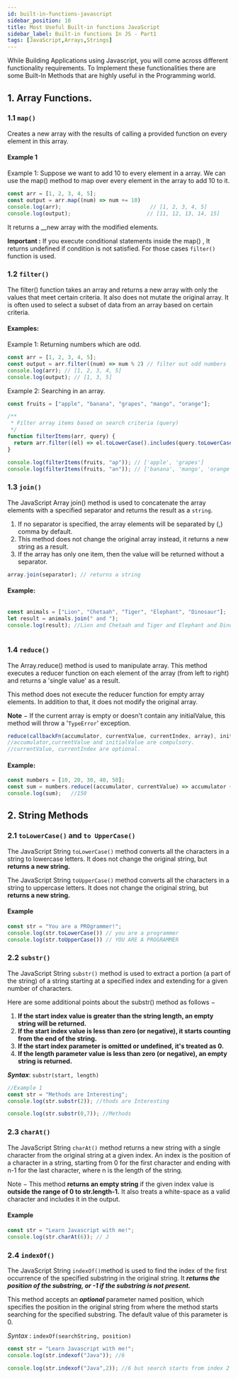 ```yaml
---
id: built-in-functions-javascript
sidebar_position: 10
title: Most Useful Built-in functions JavaScript
sidebar_label: Built-in functions In JS - Part1
tags: [JavaScript,Arrays,Strings]
---
```


While Building Applications using Javascript, you will come across different functionality requirements. To Implement these functionalities there are some Built-In Methods that are highly useful in the Programming world. 


## 1. Array Functions.
### 1.1 ```map()```
Creates a new array with the results of calling a provided function on every element in this array.

#### Example 1
Example 1: Suppose we want to add 10 to every element in a array.
We can use the map() method to map over every element in the array to add 10 to it.
```javascript
const arr = [1, 2, 3, 4, 5];
const output = arr.map((num) => num += 10)
console.log(arr);                            // [1, 2, 3, 4, 5]
console.log(output);                        // [11, 12, 13, 14, 15] 

```
It returns a __new array with the modified elements.

**Important :** If you execute conditional statements inside the map() , It returns undefined if condition is not satisfied. For those cases ```filter()``` function is used.

### 1.2 ```filter()```
The filter() function takes an array and returns a new array with only the values that meet certain criteria. It also does not mutate the original array. It is often used to select a subset of data from an array based on certain criteria.

#### Examples:

Example 1: Returning numbers which are odd.
```javascript
const arr = [1, 2, 3, 4, 5];
const output = arr.filter((num) => num % 2) // filter out odd numbers
console.log(arr); // [1, 2, 3, 4, 5]
console.log(output); // [1, 3, 5]
```
Example 2: Searching in an array.
```javascript
const fruits = ["apple", "banana", "grapes", "mango", "orange"];

/**
 * Filter array items based on search criteria (query)
 */
function filterItems(arr, query) {
  return arr.filter((el) => el.toLowerCase().includes(query.toLowerCase()));
}

console.log(filterItems(fruits, "ap")); // ['apple', 'grapes']
console.log(filterItems(fruits, "an")); // ['banana', 'mango', 'orange']
```

### 1.3 ```join()```
The JavaScript Array join() method is used to concatenate the array elements with a specified separator and returns the result as a ```string```.

1. If no separator is specified, the array elements will be separated by (,) comma by default.
2. This method does not change the original array instead, it returns a new string as a result.
3. If the array has only one item, then the value will be returned without a separator.

```javascript
array.join(separator); // returns a string 
```
#### Example:
```javascript

const animals = ["Lion", "Chetaah", "Tiger", "Elephant", "Dinosaur"];
let result = animals.join(" and "); 
console.log(result); //Lion and Chetaah and Tiger and Elephant and Dinosaur
 
```

### 1.4 ```reduce()```
The Array.reduce() method is used to manipulate array. This method executes a reducer function on each element of the array (from left to right) and returns a 'single value' as a result.

This method does not execute the reducer function for empty array elements. In addition to that, it does not modify the original array.

**Note** − If the current array is empty or doesn't contain any initialValue, this method will throw a '```TypeError```' exception.

```javascript
reduce(callbackFn(accumulator, currentValue, currentIndex, array), initialValue)
//accumulator,currentValue and initialValue are compulsory.
//currentValue, currentIndex are optional.

```
#### Example: 
```javascript
const numbers = [10, 20, 30, 40, 50];
const sum = numbers.reduce((accumulator, currentValue) => accumulator + currentValue, 0);
console.log(sum);   //150
```

## 2. String Methods
### 2.1 ```toLowerCase()``` and ```to UpperCase()```
The JavaScript String ```toLowerCase()``` method converts all the characters in a string to lowercase letters. It does not change the original string, but **returns a new string.**

The JavaScript String ```toUpperCase()``` method converts all the characters in a string to uppercase letters. It does not change the original string, but **returns a new string.**

#### Example
```javascript
const str = "You are a PROgrammer!";
console.log(str.toLowerCase()) // you are a programmer
console.log(str.toUpperCase()) // YOU ARE A PROGRAMMER
```

### 2.2 ```substr()```

The JavaScript String ```substr()``` method is used to extract a portion (a part of the string) of a string starting at a specified index and extending for a given number of characters.

Here are some additional points about the substr() method as follows −

1. **If the start index value is greater than the string length, an empty string will be returned.**
2. **If the start index value is less than zero (or negative), it starts counting from the end of the string.**
3. **If the start index parameter is omitted or undefined, it's treated as 0.**
4. **If the length parameter value is less than zero (or negative), an empty string is returned.**

***Syntax***: ```substr(start, length)``` 

```javascript
//Example 1
const str = "Methods are Interesting";
console.log(str.substr(2)); //thods are Interesting

console.log(str.substr(0,7)); //Methods
```

### 2.3 ```charAt()```
The JavaScript String ```charAt()``` method returns a new string with a single character from the original string at a given index. An index is the position of a character in a string, starting from 0 for the first character and ending with n-1 for the last character, where n is the length of the string.

Note − This method **returns an empty string** if the given index value is **outside the range of 0 to str.length-1.** It also treats a white-space as a valid character and includes it in the output.

#### Example
```javascript
const str = "Learn Javascript with me!";
console.log(str.charAt(6)); // J 
```

### 2.4 ```indexOf()```
The JavaScript String ```indexOf()```method is used to find the index of the first occurrence of the specified substring in the original string. It ***returns the position of the substring, or -1 if the substring is not present.***

This method accepts an ***optional*** parameter named position, which specifies the position in the original string from where the method starts searching for the specified substring. The default value of this parameter is 0.

*Syntax* : ```indexOf(searchString, position)```

```javascript
const str = "Learn Javascript with me!";
console.log(str.indexof("Java")); //6

console.log(str.indexof("Java",2)); //6 but search starts from index 2
```
